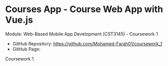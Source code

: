 # Courses App - Course Web App with Vue.js

Module: Web-Based Mobile App Development (CST3145) - Coursework 1

- GitHub Repository: https://github.com/Mohamed-Farah01/coursework_1
- GitHub Page: 

Coursework 1